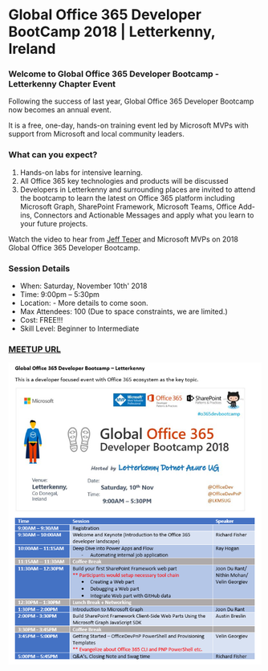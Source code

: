 # Global Office 365 Developer BootCamp 2018 | Letterkenny, Ireland


### Welcome to Global Office 365 Developer Bootcamp - Letterkenny Chapter Event

Following the success of last year, Global Office 365 Developer Bootcamp now becomes an annual event.

It is a free, one-day, hands-on training event led by Microsoft MVPs with support from Microsoft and local community leaders.

### What can you expect? ###
1. Hands-on labs for intensive learning.
2. All Office 365 key technologies and products will be discussed
3. Developers in Letterkenny and surrounding places are invited to attend the bootcamp to learn the latest on Office 365 platform including Microsoft Graph, SharePoint Framework, Microsoft Teams, Office Add-ins, Connectors and Actionable Messages and apply what you learn to your future projects.

Watch the video to hear from [Jeff Teper](https://youtu.be/V65ASGgZksw) and Microsoft MVPs on 2018 Global Office 365 Developer Bootcamp.

### Session Details ###
*  When: Saturday, November 10th' 2018
*  Time: 9:00pm – 5:30pm
* Location: - More details to come soon.
* Max Attendees: 100 (Due to space constraints, we are limited.)
* Cost: FREE!!!
* Skill Level: Beginner to Intermediate

### [MEETUP URL](https://www.meetup.com/lk-mug/events/255066993/)

![picture alt](https://github.com/LK-MUG/Global-O365-Dev-BootCamp-2018/blob/master/Images/o365_bootcamp.PNG "Agenda")
